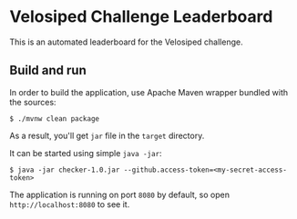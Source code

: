 # Velosiped Challenge Leaderboard

This is an automated leaderboard for the Velosiped challenge. 

## Build and run

In order to build the application, use Apache Maven wrapper bundled with the sources: 

```shell
$ ./mvnw clean package
```

As a result, you'll get `jar` file in the `target` directory. 

It can be started using simple `java -jar`:

```shell
$ java -jar checker-1.0.jar --github.access-token=<my-secret-access-token>
```

The application is running on port `8080` by default, so open `http://localhost:8080` to see it. 